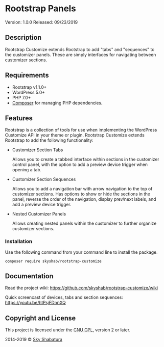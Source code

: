 # Rootstrap Panels

Version: 1.0.0
Released: 09/23/2019

## Description

Rootstrap Customize extends Rootstrap to add "tabs" and "sequences" to the customizer panels. These are simply interfaces for navigating between customizer sections.

## Requirements

* Rootstrap v1.1.0+
* WordPress 5.0+
* PHP 7.0+
* [Composer](https://getcomposer.org/) for managing PHP dependencies.

## Features

Rootstrap is a collection of tools for use when implementing the WordPress Customize API in
your theme or plugin. Rootstrap Customize extends Rootstrap to add the following functionality:

* Customizer Section Tabs

  Allows you to create a tabbed interface within sections in the customizer control panel,
  with the option to add a preview device trigger when opening a tab.

* Customizer Section Sequences

  Allows you to add a navigation bar with arrow navigation to the top of customizer sections.
  Has options to show or hide the sections in the panel, reverse the order of the navigation, display
  prev/next labels, and add a preview device trigger.

* Nested Customizer Panels

  Allows creating nested panels within the customizer to further organize customizer sections.


### Installation

Use the following command from your command line to install the package.

```
composer require skyshab/rootstrap-customize
```

## Documentation

Read the project wiki: https://github.com/skyshab/rootstrap-customize/wiki

Quick screencast of devices, tabs and section sequences: https://youtu.be/htPsjFDnnXQ

## Copyright and License

This project is licensed under the [GNU GPL](http://www.gnu.org/licenses/old-licenses/gpl-2.0.html), version 2 or later.

2014-2019 &copy; [Sky Shabatura](https://github.com/skyshab)
